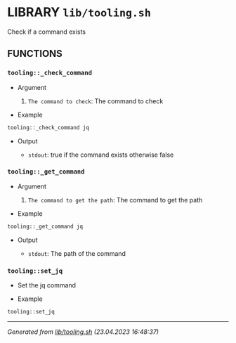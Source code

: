 # LIBRARY `lib/tooling.sh`

Check if a command exists

## FUNCTIONS

### `tooling::_check_command`

* Argument

  1. `The command to check`: The command to check

* Example

```bash
tooling::_check_command jq
```

* Output

  * `stdout`: true if the command exists otherwise false

### `tooling::_get_command`

* Argument

  1. `The command to get the path`: The command to get the path

* Example

```bash
tooling::_get_command jq
```

* Output

  * `stdout`: The path of the command

### `tooling::set_jq`

* Set the jq command

* Example

```bash
tooling::set_jq
```

---------------------------------------
*Generated from [lib/tooling.sh](../../lib/tooling.sh) (23.04.2023 16:48:37)*
